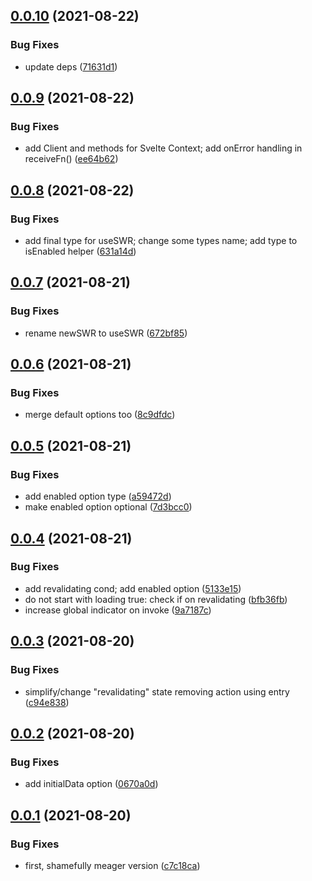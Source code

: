 ## [0.0.10](https://github.com/cicerchie/svelte-swr/compare/v0.0.9...v0.0.10) (2021-08-22)


### Bug Fixes

* update deps ([71631d1](https://github.com/cicerchie/svelte-swr/commit/71631d185bb921df6502375826ee26fd11e65aae))

## [0.0.9](https://github.com/cicerchie/svelte-swr/compare/v0.0.8...v0.0.9) (2021-08-22)


### Bug Fixes

* add Client and methods for Svelte Context; add onError handling in receiveFn() ([ee64b62](https://github.com/cicerchie/svelte-swr/commit/ee64b6230c535fdc318e40de8e9679b5b4ded481))

## [0.0.8](https://github.com/cicerchie/svelte-swr/compare/v0.0.7...v0.0.8) (2021-08-22)


### Bug Fixes

* add final type for useSWR; change some types name; add type to isEnabled helper ([631a14d](https://github.com/cicerchie/svelte-swr/commit/631a14d92d2998dfa818cc1218b3f7f6983d5dc4))

## [0.0.7](https://github.com/cicerchie/svelte-swr/compare/v0.0.6...v0.0.7) (2021-08-21)


### Bug Fixes

* rename newSWR to useSWR ([672bf85](https://github.com/cicerchie/svelte-swr/commit/672bf85ac145364b6d5d1280eed791dba8191a17))

## [0.0.6](https://github.com/cicerchie/svelte-swr/compare/v0.0.5...v0.0.6) (2021-08-21)


### Bug Fixes

* merge default options too ([8c9dfdc](https://github.com/cicerchie/svelte-swr/commit/8c9dfdcb51459bbb977727839dcedd0338fc8467))

## [0.0.5](https://github.com/cicerchie/svelte-swr/compare/v0.0.4...v0.0.5) (2021-08-21)


### Bug Fixes

* add enabled option type ([a59472d](https://github.com/cicerchie/svelte-swr/commit/a59472dc046874e4f5e06b51f283e21814d36f61))
* make enabled option optional ([7d3bcc0](https://github.com/cicerchie/svelte-swr/commit/7d3bcc02af07354e13fb97037cbbed5e13d676d5))

## [0.0.4](https://github.com/cicerchie/svelte-swr/compare/v0.0.3...v0.0.4) (2021-08-21)


### Bug Fixes

* add revalidating cond; add enabled option ([5133e15](https://github.com/cicerchie/svelte-swr/commit/5133e15c5f6bacb22c8dd9abb8f2ab7c7d2a48fb))
* do not start with loading true: check if on revalidating ([bfb36fb](https://github.com/cicerchie/svelte-swr/commit/bfb36fb22630928b4a343ef67c319a238df76842))
* increase global indicator on invoke ([9a7187c](https://github.com/cicerchie/svelte-swr/commit/9a7187c036e52f8f61ad0cb91c7d3841e7043809))

## [0.0.3](https://github.com/cicerchie/svelte-swr/compare/v0.0.2...v0.0.3) (2021-08-20)


### Bug Fixes

* simplify/change "revalidating" state removing action using entry ([c94e838](https://github.com/cicerchie/svelte-swr/commit/c94e838b66aed5c107f182217c77e1821f33b81f))

## [0.0.2](https://github.com/cicerchie/svelte-swr/compare/v0.0.1...v0.0.2) (2021-08-20)


### Bug Fixes

* add initialData option ([0670a0d](https://github.com/cicerchie/svelte-swr/commit/0670a0d59acedc3f8a4ba9efa1f5ef8aa4ee71b2))

## [0.0.1](https://github.com/cicerchie/svelte-swr/compare/v0.0.0...v0.0.1) (2021-08-20)


### Bug Fixes

* first, shamefully meager version ([c7c18ca](https://github.com/cicerchie/svelte-swr/commit/c7c18ca8b9cf71e829ea9f1922784f3ebbceca46))
